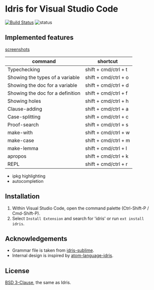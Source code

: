 # Idris for Visual Studio Code

[![Build Status](https://travis-ci.org/zjhmale/vscode-idris.svg?branch=master)](https://travis-ci.org/zjhmale/vscode-idris)
![status](https://img.shields.io/badge/status-1.0.0-green.svg)

## Implemented features

[screenshots](https://github.com/zjhmale/vscode-idris/blob/master/features.md)

| command | shortcut |
|---|---|
| Typechecking | shift + cmd/ctrl + t |
| Showing the types of a variable | shift + cmd/ctrl + o |
| Showing the doc for a variable | shift + cmd/ctrl + d |
| Showing the doc for a definition | shift + cmd/ctrl + f |
| Showing holes | shift + cmd/ctrl + h |
| Clause-adding | shift + cmd/ctrl + a |
| Case-splitting | shift + cmd/ctrl + c |
| Proof-search | shift + cmd/ctrl + s |
| make-with | shift + cmd/ctrl + w |
| make-case | shift + cmd/ctrl + m |
| make-lemma | shift + cmd/ctrl + l |
| apropos | shift + cmd/ctrl + k |
| REPL | shift + cmd/ctrl + r |

* ipkg highlighting
* autocompletion

## Installation

1. Within Visual Studio Code, open the command palette (Ctrl-Shift-P / Cmd-Shift-P).
2. Select `Install Extension` and search for 'idris' or run `ext install idris`.

## Acknowledgements

* Grammar file is taken from [idris-sublime](https://github.com/idris-hackers/idris-sublime).
* Internal design is inspired by [atom-language-idris](https://github.com/idris-hackers/atom-language-idris). 

## License

[BSD 3-Clause](https://opensource.org/licenses/BSD-3-Clause), the same as Idris.